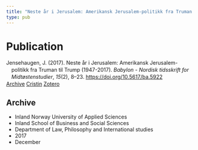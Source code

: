 ```yaml
---
title: "Neste år i Jerusalem: Amerikansk Jerusalem-politikk fra Truman til Trump (1947-2017)"
type: pub
---
```

<h1>Publication</h1>
<article id="csl-bib-container-NDHHK87K" class="csl-bib-container">
  <div class="csl-bib-body" style="line-height: 1.35; padding-left: 1em; text-indent:-1em;">
  <div class="csl-entry">Jensehaugen, J. (2017). Neste &#xE5;r i Jerusalem: Amerikansk Jerusalem-politikk fra Truman til Trump (1947-2017). <i>Babylon - Nordisk tidsskrift for Midt&#xF8;stenstudier</i>, <i>15</i>(2), 8&#x2013;23. <a href="https://doi.org/10.5617/ba.5922">https://doi.org/10.5617/ba.5922</a></div>
</div>
  <div class="csl-bib-buttons">
    <a href="#taxonomy-article-NDHHK87K" class="csl-bib-button">Archive</a>
    <a href="https://app.cristin.no/results/show.jsf?id=1532764" alt="Cristin URL" class="csl-bib-button">Cristin</a>
    <a href="http://zotero.org/groups/5022929/items/NDHHK87K" alt="Zotero URL" class="csl-bib-button">Zotero</a>
  </div>
  <div id="csl-bib-meta-container-NDHHK87K"></div>
</article>
<div id="csl-bib-meta-NDHHK87K" class="csl-bib-meta">
  <article id="taxonomy-article-NDHHK87K" class="taxonomy-article">
    <h1>Archive</h1>
    <ul>
      <li>Inland Norway University of Applied Sciences</li>
      <li>Inland School of Business and Social Sciences</li>
      <li>Department of Law, Philosophy and International studies</li>
      <li>2017</li>
      <li>December</li>
    </ul>
  </article>
</div>
